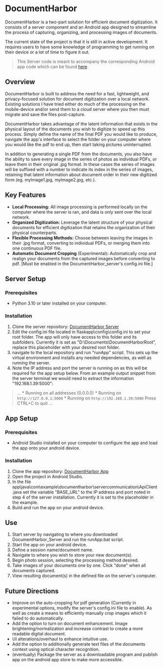 # DocumentHarbor
DocumentHarbor is a two-part solution for efficient document digitization. It consists of a server component and an Android app designed to streamline the process of capturing, organizing, and processing images of documents.

The current state of the project is that it is still in active development. It requires users to have some knowledge of programming to get running on their device or a lot of time to figure it out.
> This Server code is meant to accompany the corresponding Android app code which can be found [here](https://github.com/tyson-01/DocumentHarbor_App)

  

## Overview
DocumentHarbor is built to address the need for a fast, lightweight, and privacy-focused solution for document digitization over a local network. Existing solutions I have tried either do much of the processing on the mobile-device and/or send them to a cloud server where you then must migrate and save the files post-capture.

DocumentHarbor takes advantage of the latent information that exists in the physical layout of the documents you wish to digitize to speed up this process. Simply define the name of the final PDF you would like to produce, navigate the app's interface to select the folder on your computer where you would like the pdf to end up, then start taking pictures uninterrupted.

In addition to generating a single PDF from the documents, you also have the ability to save every image in the series of photos as individual PDFs, or leave them in their original .jpg format. In these cases the series of images will be suffixed with a number to indicate its index in the series of images, retaining that latent information about document order in their new digitized form (eg. myImage1.jpg, myImage2.jpg, etc.).

## Key Features
-  **Local Processing:** All image processing is performed locally on the computer where the server is ran, and data is only sent over the local network.
-  **Organized Digitization:** Leverage the latent structure of your physical documents for efficient digitization that retains the organization of their physical counterparts.
-  **Flexible Processing Methods:** Choose between leaving the images in their .jpg format, converting to individual PDFs, or merging them into one continuous PDF file.
-  **Automatic Document Cropping** (Experimental)**:** Automatically crop and realign your documents from the captured images before converting to pdf. [Must be enabled in the DocumentHarbor_server's config.ini file.]

## Server Setup
### Prerequisites
- Python 3.10 or later installed on your computer.
### Installation
1. Clone the server repository: [DocumentHarbor Server](https://github.com/tyson-01/DocumentHarbor_Server)
2. Edit the config.ini file located in flaskapp\config\config.ini to set your root folder. The app will only have access to this folder and its subfolders. Currently it is set as "D:\Documents\DocumentHarborRoot", replace this placeholder with your desired root folder.
3. navigate to the local repository and run "runApp" script. This sets up the virtual environment and installs any needed dependencies, as well as running the server.
4. Note the IP address and port the server is running on as this will be required for the app setup below. From an example output snippet from the server terminal we would need to extract the information "192.168.1.39:5000":
>...
>  \* Running on all addresses (0.0.0.0)
>  \* Running on `http://127.0.0.1:5000`
>  \* Running on `http://192.168.1.39:5000`
> Press CTRL+C to quit
> ...

## App Setup
### Prerequisites
- Android Studio installed on your computer to configure the app and load the app onto your android device.
### Installation
1. Clone the app repository: [DocumentHarbor App](https://github.com/tyson-01/DocumentHarbor_App)
2. Open the project in Android Studio.
3. In the file app\java\com\example\documentharbor\servercommunication\ApiClient.java set the variable "BASE_URL" to the IP address and port noted in step 4 of the server installation. Currently it is set to the placeholder in the example.
4. Build and run the app on your android device.

## Use
1. Start server by navigating to where you downloaded DocumentHarbor_Server and run the runApp.bat script.
2. Start the app on your android device.
3. Define a session name/document name.
4. Navigate to where you wish to store your new document(s).
5. Begin photo session, selecting the processing method desired.
6. Take images of your documents one by one. Click "done" when all documents captured.
7. View resulting document(s) in the defined file on the server's computer.

## Future Directions
- Improve on the auto-cropping for pdf generation (Currently in experimental options, modify the server's config.ini file to enable). As well as create a means to efficiently manually crop images which it failed to do automatically.
- Add the option to turn on document enhancement. Image brightening/normalization and increase contrast to create a more readable digital document.
- UI alterations/overhaul to enhance intuitive use.
- Add the option to additionally generate text files of the documents context using optical character recognition.
- (eventually) Package the server as a downloadable program and publish app on the android app store to make more accessible.